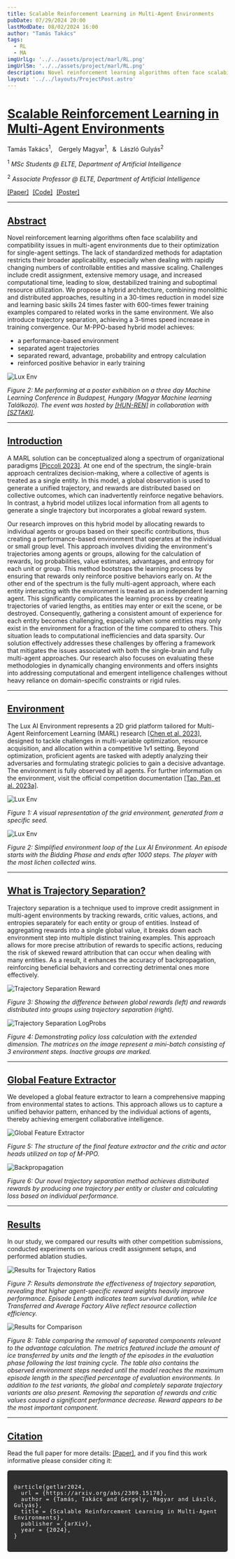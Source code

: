 ```yaml
---
title: Scalable Reinforcement Learning in Multi-Agent Environments
pubDate: 07/29/2024 20:00
lastModDate: 08/02/2024 16:00
author: "Tamás Takács"
tags:
  - RL
  - MA
imgUrlLg: '../../assets/project/marl/RL.png'
imgUrlSm: '../../assets/project/marl/RL.png'
description: Novel reinforcement learning algorithms often face scalability and compatibility issues in multi-agent environments due to their optimization for single-agent settings. The lack of standardized methods for adaptation restricts their broader applicability, especially when dealing with rapidly changing numbers of controllable entities and massive scaling. Challenges include credit assignment, extensive memory usage, and increased computational time, leading to slow, destabilized training and suboptimal resource utilization. We propose a hybrid architecture, combining monolithic and distributed approaches, resulting in a 30-times reduction in model size and learning basic skills 24 times faster with 600-times fewer training examples compared to related works in the same environment. We also introduce trajectory separation, achieving a 3-times speed increase in training convergence.
layout: '../../layouts/ProjectPost.astro'
---
```


# <u>Scalable Reinforcement Learning in Multi-Agent Environments</u>

<p class="text-xl font-bold">
  Tamás Takács<sup>1</sup>,<span style="margin-right: 10px;"></span>
  Gergely Magyar<sup>1</sup>,<span style="margin-right: 5px;"></span>
  &<span style="margin-right: 5px;"></span>
  László Gulyás<sup>2</sup>
</p>

<p>
  <sup>1</sup> <em>MSc Students @ ELTE, Department of Artificial Intelligence</em>
</p>

<p>
  <sup>2</sup> <em>Associate Professor @ ELTE, Department of Artificial Intelligence</em>
</p>

<p>
  <u><a class="font-bold" href="/" title="Paper Link" target="_blank">[Paper]</a></u>
  <span style="margin-right: 5px;"></span>
  <u><a class="font-bold" href="https://github.com/MagmaMultiAgent/MagMA" title="Code Link" target="_blank">[Code]</a></u>
  <span style="margin-right: 5px;"></span>
  <u><a class="font-bold" href="/projects/MagMA.pdf" title="Poster Link" target="_blank">[Poster]</a></u>
</p>

<hr class="border-1 border-t border-tcotta my-0" />

## <u>Abstract</u>

Novel reinforcement learning algorithms often face scalability and compatibility issues in multi-agent environments due to their optimization for single-agent settings. The lack of standardized methods for adaptation restricts their broader applicability, especially when dealing with rapidly changing numbers of controllable entities and massive scaling. Challenges include credit assignment, extensive memory usage, and increased computational time, leading to slow, destabilized training and suboptimal resource utilization. We propose a hybrid architecture, combining monolithic and distributed approaches, resulting in a <span class="font-extrabold" style="color:var(--tcotta)">30-times reduction in model size</span> and  <span class="font-extrabold" style="color:var(--tcotta)">learning basic skills 24 times faster with 600-times fewer training examples </span>compared to related works in the same environment. We also introduce  <span class="font-extrabold" style="color:var(--tcotta)">trajectory separation, achieving a 3-times speed increase </span> in training convergence. Our <span class="font-extrabold" style="color:var(--tcotta)">M-PPO-based </span> hybrid model achieves:

* <span class="font-extrabold">a performance-based environment</span>
* <span class="font-extrabold">separated agent trajectories</span>
* <span class="font-extrabold">separated reward, advantage, probability and entropy calculation</span>
* <span class="font-extrabold">reinforced positive behavior in early training</span>

![Lux Env](../../assets/project/marl/posterme.jpg)

*Figure 2: <span class="font-extrabold">Me performing at a poster exhibition on a three day Machine Learning Conference in Budapest, Hungary (Magyar Machine learning Találkozó). The event was hosted by [<span class="font-extrabold" style="color:var(--tcotta)">[HUN-REN]</span>](https://hun-ren.hu/) in collaboration with  [<span class="font-extrabold" style="color:var(--tcotta)">[SZTAKI]</span>](https://sztaki.hun-ren.hu/).</span>*

<hr class="border-1 border-t border-tcotta my-0" />


## <u>Introduction</u>

A MARL solution can be conceptualized along a spectrum of organizational paradigms [<span class="font-extrabold" style="color:var(--tcotta)">[Piccoli 2023]</span>](https://arxiv.org/pdf/2302.12308). At one end of the spectrum, the <span class="font-extrabold">single-brain approach</span> centralizes decision-making, where a collective of agents is treated as a single entity. In this model, a global observation is used to generate a unified trajectory, and rewards are distributed based on collective outcomes, which can inadvertently reinforce negative behaviors. In contrast, a <span class="font-extrabold">hybrid model</span> utilizes local information from all agents to generate a single trajectory but incorporates a global reward system.

Our research improves on this hybrid model by  <span class="font-extrabold">allocating rewards to individual agents or groups based on their specific contributions</span>, thus creating a performance-based environment that operates at the individual or small group level. This approach involves dividing the environment's trajectories among agents or groups, allowing for the calculation of rewards, log probabilities, value estimates, advantages, and entropy for each unit or group. This method  <span class="font-extrabold">bootstraps the learning process</span> by ensuring that rewards only reinforce positive behaviors early on. At the other end of the spectrum is the fully multi-agent approach, where each entity interacting with the environment is treated as an independent learning agent. This significantly complicates the learning process by creating trajectories of varied lengths, as entities may enter or exit the scene, or be destroyed. Consequently, gathering a consistent amount of experience for each entity becomes challenging, especially when some entities may only exist in the environment for a fraction of the time compared to others. This situation leads to computational inefficiencies and data sparsity. Our solution effectively addresses these challenges by offering a framework that  <span class="font-extrabold">mitigates the issues associated with both the single-brain and fully multi-agent approaches</span>. Our research also focuses on evaluating these methodologies in dynamically changing environments and offers insights into addressing computational and emergent intelligence challenges without heavy reliance on domain-specific constraints or rigid rules.

<hr class="border-1 border-t border-tcotta my-0" />

## <u>Environment</u>

The Lux AI Environment represents a 2D grid platform tailored for <span class="font-extrabold">Multi-Agent Reinforcement Learning (MARL) research</span> [<span class="font-extrabold" style="color:var(--tcotta)">[Chen et al. 2023]</span>](https://arxiv.org/abs/2301.01609), designed to tackle challenges in multi-variable optimization, resource acquisition, and allocation within a competitive 1v1 setting. Beyond optimization, proficient agents are tasked with adeptly analyzing their adversaries and formulating strategic policies to gain a decisive advantage. The environment is fully observed by all agents. For further information on the environment, visit the official competition documentation [<span class="font-extrabold" style="color:var(--tcotta)">[Tao, Pan, et al. 2023a]</span>](https://www.kaggle.com/competitions/lux-ai-season-2).

![Lux Env](../../assets/project/marl/lux.png)

*Figure 1: <span class="font-extrabold">A visual representation of the grid environment, generated from a specific seed.</span>*

![Lux Env](../../assets/project/marl/lux2.png)

*Figure 2: <span class="font-extrabold">Simplified environment loop of the Lux AI Environment. An episode starts with the Bidding Phase and ends after 1000 steps. The player with the most lichen collected wins.</span>*

<hr class="border-1 border-t border-tcotta my-0" />

## <u>What is Trajectory Separation?</u>

Trajectory separation is a technique used to <span class="font-extrabold">improve credit assignment in multi-agent environments</span> by tracking rewards, critic values, actions, and entropies separately for each entity or group of entities. Instead of aggregating rewards into a single global value, it breaks down each environment step into multiple distinct training examples. This approach allows for more precise attribution of rewards to specific actions, reducing the risk of skewed reward attribution that can occur when dealing with many entities. As a result, it <span class="font-extrabold">enhances the accuracy of backpropagation</span>, reinforcing beneficial behaviors and correcting detrimental ones more effectively.

![Trajectory Separation Reward](../../assets/project/marl/rewards.png)

*Figure 3: <span class="font-extrabold"> Showing the difference between global rewards (left) and rewards distributed into groups using trajectory separation (right).</span>*

![Trajectory Separation LogProbs](../../assets/project/marl/trajsep.png)

*Figure 4: <span class="font-extrabold">  Demonstrating policy loss calculation with the extended dimension. The matrices on the image represent a mini-batch consisting of 3 environment steps. Inactive groups are marked.</span>*

<hr class="border-1 border-t border-tcotta my-0" />

## <u>Global Feature Extractor</u>

We developed a global feature extractor to learn a comprehensive mapping from environmental states to actions. This approach allows us to capture a unified behavior pattern, enhanced by the individual actions of agents, thereby achieving emergent collaborative intelligence.

![Global Feature Extractor](../../assets/project/marl/featureextr.png)

*Figure 5: <span class="font-extrabold"> The structure of the final feature extractor and the critic and actor heads utilized on top of M-PPO.</span>*

![Backpropagation](../../assets/project/marl/backprop.png)

*Figure 6: <span class="font-extrabold"> Our novel trajectory separation method achieves distributed rewards by producing one trajectory per entity or cluster and calculating loss based on individual performance.</span>*

<hr class="border-1 border-t border-tcotta my-0" />

## <u>Results</u>

In our study, <span class="font-extrabold">we compared our results with other competition submissions, conducted experiments on various credit assignment setups, and performed ablation studies.</span>

![Results for Trajectory Ratios](../../assets/project/marl/result.png)

*Figure 7: <span class="font-extrabold"> Results demonstrate the effectiveness of trajectory separation, revealing that higher agent-specific reward weights heavily improve performance. Episode Length indicates team survival duration, while Ice Transferred and Average Factory Alive reflect resource collection efficiency.</span>*

![Results for Comparison](../../assets/project/marl/result2.png)

*Figure 8: <span class="font-extrabold"> Table comparing the removal of separated components relevant to the advantage calculation. The metrics featured include the amount of ice transferred by units and the length of the episodes
in the evaluation phase following the last training cycle. The table also contains the observed environment steps needed until the model reaches the maximum episode length in the specified percentage of
evaluation environments. In addition to the test variants, the global and completely separate trajectory
variants are also present. Removing the separation of rewards and critic values caused a significant
performance decrease. Reward appears to be the most important component.</span>*

<hr class="border-1 border-t border-tcotta my-0" />

## <u>Citation</u>

Read the full paper for more details: <u><a class="font-bold" href="/" title="Paper Link" target="_blank">[Paper]</a></u>, and if you find this work informative please consider citing it:

<pre style="background-color: #2e2e2e; color: #ffffff; padding: 15px; border-radius: 5px; overflow-x: hidden; font-family: monospace; white-space: pre-wrap; word-wrap: break-word;">
  <code style="color: white; letter-spacing: 1px;">
@article{getlar2024,
  url = {https://arxiv.org/abs/2309.15178},
  author = {Tamás, Takács and Gergely, Magyar and László, Gulyás},  
  title = {Scalable Reinforcement Learning in Multi-Agent Environments},
  publisher = {arXiv},
  year = {2024},
}
  </code>
</pre>
